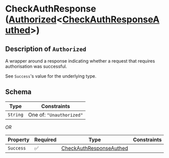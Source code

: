 # CheckAuthResponse ([Authorized](../../../auth/Authorized.md)\<[CheckAuthResponseAuthed](../../../routes/auth/check_auth/CheckAuthResponseAuthed.md)\>)

## Description of `Authorized`
A wrapper around a response indicating whether a request that requires authorisation was
successful.

See `Success`'s value for the underlying type.

## Schema

| Type | Constraints |
| --- | --- |
| `String` | One of: `"Unauthorized"` |

*OR*

| Property | Required | Type | Constraints |
| --- | --- | --- | --- |
| `Success` | ✅ | [CheckAuthResponseAuthed](../../../routes/auth/check_auth/CheckAuthResponseAuthed.md) |     | 


